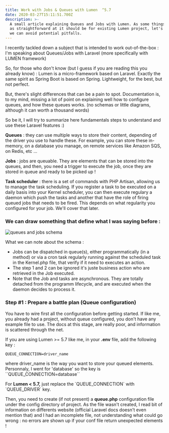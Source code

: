 ```yaml
---
title: Work with Jobs & Queues with Lumen  ^5.7
date: 2020-03-27T15:11:51.700Z
description: >-
  A small article explaining Queues and Jobs with Lumen. As some things are not
  as straightforward at it should be for existing Lumen project, let's see how
  we can avoid potential pitfalls.
---
```

I recently tackled down a subject that is intended to work out-of-the-box : I'm speaking about Queues/Jobs with Laravel (more specifically with LUMEN framework)

So, for those who don't know (but I guess if you are reading this you already know) : Lumen is a micro-framework based on Laravel. Exactly the same spirit as Spring Boot is based on Spring. Lightweight, for the best, but not perfect.

But, there's slight differences that can be a pain to spot. Documentation is, to my mind, missing a lot of point on explaining well how to configure queues, and how these queues works. (no schemas or little diagrams, although it can worth a thousand words)

So be it, I will try to summarize here fundamentals steps to understand and use these Laravel features :)

**Queues** : they can use multiple ways to store their content, depending of the driver you use to handle these. For example, you can store these in-memory, on a database you manage, on remote services like Amazon SQS, on Redis, etc ...

**Jobs** : jobs are queuable. They are elements that can be stored into the queues, and then, you need a trigger to execute the job, once they are stored in queue and ready to be picked up !

**Task scheduler** : there is a set of commands with PHP Artisan, allowing us to manage the task scheduling. If you register a task to be executed on a daily basis into your Kernel scheduler, you can then execute regulary a daemon which push the tasks and another that have the role of firing queued jobs that needs to be fired. This depends on what regularity you configured for your job. We'll cover that later.

### We can draw something that define what I was saying before :

![queues and jobs schema](/img/laravel_queue.png "Queues & jobs in Laravel")

What we can note about the schema :

* Jobs can be dispatched in queue(s), either programmatically (in a method) or via a cron task regularly running against the scheduled task in the Kernel.php file, that verify if it need to executes an action.
* The step 1 and 2 can be ignored it's juste business action who are retrieved in the Job executed.
* Note that the Job and tasks are asynchronous. They are totally detached from the programm lifecycle, and are executed when the daemon decides to process it.



### Step #1 : Prepare a battle plan (Queue configuration)

You have to wire first all the configuration before getting started. If like me, you already had a project, without queue configured, you don't have any example file to use. The docs at this stage, are really poor, and information is scattered through the net.

If you are using Lumen >= 5.7 like me, in your **.env** file, add the following key :

```
QUEUE_CONNECTION=driver_name
```

where driver_name is the way you want to store your queued elements. Personnaly, I went for 'database' so the key is \`\`QUEUE_CONNECTION=database\`\`

For **Lumen < 5.7,** just replace the \`QUEUE_CONNECTION\` with \`QUEUE_DRIVER\` key.

Then, you need to create (if not present) a **queue.php** configuration file under the config directory of project. As the file wasn't created, I read bit of information on differents website (official Laravel docs doesn't even mention that) and I had an incomplete file, not understanding what could go wrong : no errors are shown up if your conf file return unexpected elements !